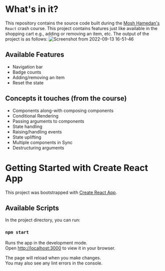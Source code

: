 # What's in it?

This repository contains the source code built during the [Mosh Hamedan's](https://www.youtube.com/watch?v=Ke90Tje7VS0) `React` crash course. This project contains features just like available in the shopping cart e.g., adding or removing an item, etc. The output of the project is as follows:
![Screenshot from 2022-09-13 16-51-46](https://user-images.githubusercontent.com/7519716/189893920-9bfc7192-c40f-41f4-9e28-185a16ed6178.png)

## Available Features
 - Navigation bar
 - Badge counts
 - Adding/removing an item
 - Reset the state
 
## Concepts it touches (from the course)
- Components along-with composing components
- Conditional Rendering
- Passing arguments to components
- State handling
- Raising/handling events
- State uplifting
- Multiple components in Sync
- Destructuring arguments

# Getting Started with Create React App

This project was bootstrapped with [Create React App](https://github.com/facebook/create-react-app).

## Available Scripts

In the project directory, you can run:

### `npm start`

Runs the app in the development mode.\
Open [http://localhost:3000](http://localhost:3000) to view it in your browser.

The page will reload when you make changes.\
You may also see any lint errors in the console.
